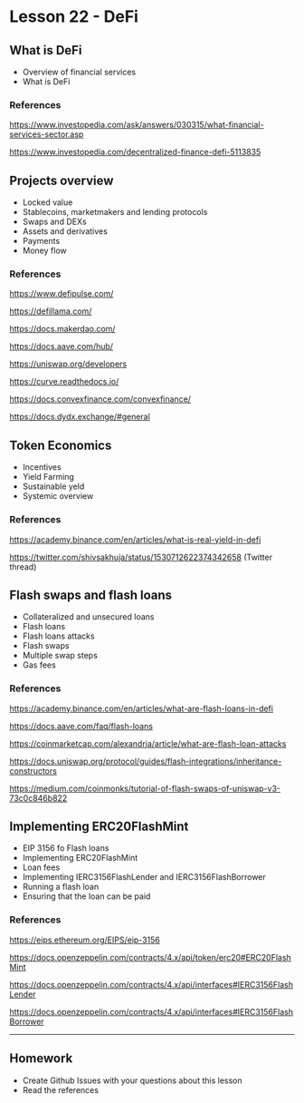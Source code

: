 # Lesson 22 - DeFi

## What is DeFi

* Overview of financial services
* What is DeFi

### References

<https://www.investopedia.com/ask/answers/030315/what-financial-services-sector.asp>

<https://www.investopedia.com/decentralized-finance-defi-5113835>

## Projects overview

* Locked value
* Stablecoins, marketmakers and lending protocols
* Swaps and DEXs
* Assets and derivatives
* Payments
* Money flow

### References

<https://www.defipulse.com/>

<https://defillama.com/>

<https://docs.makerdao.com/>

<https://docs.aave.com/hub/>

<https://uniswap.org/developers>

<https://curve.readthedocs.io/>

<https://docs.convexfinance.com/convexfinance/>

<https://docs.dydx.exchange/#general>

## Token Economics

* Incentives
* Yield Farming
* Sustainable yeld
* Systemic overview

### References

<https://academy.binance.com/en/articles/what-is-real-yield-in-defi>

<https://twitter.com/shivsakhuja/status/1530712622374342658> (Twitter thread)

## Flash swaps and flash loans

* Collateralized and unsecured loans
* Flash loans
* Flash loans attacks
* Flash swaps
* Multiple swap steps
* Gas fees

### References

<https://academy.binance.com/en/articles/what-are-flash-loans-in-defi>

<https://docs.aave.com/faq/flash-loans>

<https://coinmarketcap.com/alexandria/article/what-are-flash-loan-attacks>

<https://docs.uniswap.org/protocol/guides/flash-integrations/inheritance-constructors>

<https://medium.com/coinmonks/tutorial-of-flash-swaps-of-uniswap-v3-73c0c846b822>

## Implementing ERC20FlashMint

* EIP 3156 fo Flash loans
* Implementing ERC20FlashMint
* Loan fees
* Implementing IERC3156FlashLender and IERC3156FlashBorrower
* Running a flash loan
* Ensuring that the loan can be paid

### References

<https://eips.ethereum.org/EIPS/eip-3156>

<https://docs.openzeppelin.com/contracts/4.x/api/token/erc20#ERC20FlashMint>

<https://docs.openzeppelin.com/contracts/4.x/api/interfaces#IERC3156FlashLender>

<https://docs.openzeppelin.com/contracts/4.x/api/interfaces#IERC3156FlashBorrower>

---

## Homework

* Create Github Issues with your questions about this lesson
* Read the references
